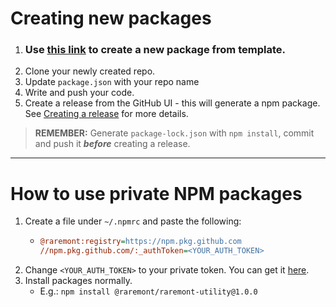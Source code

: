# **Creating new packages**
1. ### Use [this link](https://github.com/raremont/raremont-npm-package-template/generate) to create a new package from template.
1. Clone your newly created repo.
1. Update `package.json` with your repo name
1. Write and push your code.
1. Create a release from the GitHub UI - this will generate a npm package. See [Creating a release](https://docs.github.com/en/repositories/releasing-projects-on-github/managing-releases-in-a-repository#creating-a-release) for more details.
> **REMEMBER:** Generate `package-lock.json` with `npm install`, commit and push it ***before*** creating a release.
   ---
   
# How to use private NPM packages
1. Create a file under `~/.npmrc` and paste the following:
   - ```ini
     @raremont:registry=https://npm.pkg.github.com
     //npm.pkg.github.com/:_authToken=<YOUR_AUTH_TOKEN>
     ``` 
1. Change `<YOUR_AUTH_TOKEN>` to your private token. You can get it [here](https://github.com/settings/tokens).
2. Install packages normally.
   - E.g.: `npm install @raremont/raremont-utility@1.0.0`
